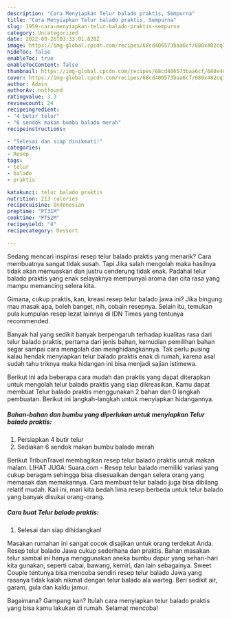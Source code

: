 ```yaml
---
description: "Cara Menyiapkan Telur balado praktis, Sempurna"
title: "Cara Menyiapkan Telur balado praktis, Sempurna"
slug: 1959-cara-menyiapkan-telur-balado-praktis-sempurna
category: Uncategorized
date: 2022-09-26T03:33:01.828Z
image: https://img-global.cpcdn.com/recipes/68cd406573baa6cf/680x482cq70/telur-balado-praktis-foto-resep-utama.jpg
hideToc: false
enableToc: true
enableTocContent: false
thumbnail: https://img-global.cpcdn.com/recipes/68cd406573baa6cf/680x482cq70/telur-balado-praktis-foto-resep-utama.jpg
cover: https://img-global.cpcdn.com/recipes/68cd406573baa6cf/680x482cq70/telur-balado-praktis-foto-resep-utama.jpg
author: Admin
authorAv: notfound
ratingvalue: 3.3
reviewcount: 24
recipeingredient:
- "4 butir telur"
- "6 sendok makan bumbu balado merah"
recipeinstructions:

- "Selesai dan siap dinikmati!"
categories:
- Resep
tags:
- telur
- balado
- praktis

katakunci: telur balado praktis 
nutrition: 213 calories
recipecuisine: Indonesian
preptime: "PT31M"
cooktime: "PT52M"
recipeyield: "4"
recipecategory: Dessert

---
```



Sedang mencari inspirasi resep telur balado praktis yang menarik? Cara membuatnya sangat tidak susah. Tapi Jika salah mengolah maka hasilnya tidak akan memuaskan dan justru cenderung tidak enak. Padahal telur balado praktis yang enak selayaknya mempunyai aroma dan cita rasa yang mampu memancing selera kita.


Gimana, cukup praktis, kan, kreasi resep telur balado jawa ini? Jika bingung mau masak apa, boleh banget, nih, cobain resepnya. Selain itu, temukan pula kumpulan resep lezat lainnya di IDN Times yang tentunya recommended.

Banyak hal yang sedikit banyak berpengaruh terhadap kualitas rasa dari telur balado praktis, pertama dari jenis bahan, kemudian pemilihan bahan segar sampai cara mengolah dan menghidangkannya. Tak perlu pusing kalau hendak menyiapkan telur balado praktis enak di rumah, karena asal sudah tahu triknya maka hidangan ini bisa menjadi sajian istimewa.


Berikut ini ada beberapa cara mudah dan praktis yang dapat diterapkan untuk mengolah telur balado praktis yang siap dikreasikan. Kamu dapat membuat Telur balado praktis menggunakan 2 bahan dan 0 langkah pembuatan. Berikut ini langkah-langkah untuk menyiapkan hidangannya.

<!--inarticleads1-->

##### Bahan-bahan dan bumbu yang diperlukan untuk menyiapkan Telur balado praktis:

1. Persiapkan 4 butir telur
1. Sediakan 6 sendok makan bumbu balado merah


Berikut TribunTravel membagikan resep telur balado praktis untuk makan malam. LIHAT JUGA: Suara.com - Resep telur balado memiliki variasi yang cukup beragam sehingga bisa disesuaikan dengan selera orang yang memasak dan memakannya. Cara membuat telur balado juga bisa dibilang relatif mudah. Kali ini, mari kita bedah lima resep berbeda untuk telur balado yang banyak disukai orang-orang. 

<!--inarticleads2-->

##### Cara buat Telur balado praktis:


1. Selesai dan siap dihidangkan!

Masakan rumahan ini sangat cocok disajikan untuk orang terdekat Anda. Resep telur balado Jawa cukup sederhana dan praktis. Bahan masakan telur sambal ini hanya menggunakan aneka bumbu dapur yang sehari-hari kita gunakan, seperti cabai, bawang, kemiri, dan lain sebagainya. Sweet Couple tentunya bisa mencoba sendiri resep telur balado Jawa yang rasanya tidak kalah nikmat dengan telur balado ala warteg. Beri sedikit air, garam, gula dan kaldu jamur. 

Bagaimana? Gampang kan? Itulah cara menyiapkan telur balado praktis yang bisa kamu lakukan di rumah. Selamat mencoba!
